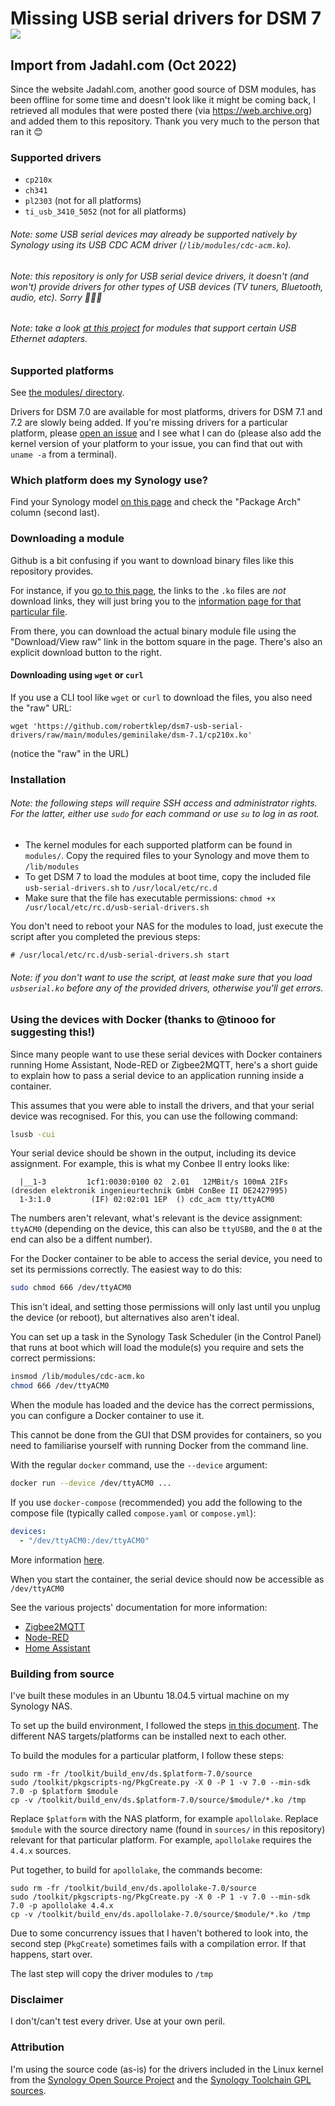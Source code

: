 # Missing USB serial drivers for DSM 7 <a href="https://www.paypal.com/donate?hosted_button_id=E7DEFXHFSK8Y6"><img style="vertical-align:middle" src="https://www.paypalobjects.com/en_GB/i/btn/btn_donate_SM.gif"></a>

## Import from Jadahl.com (Oct 2022)

Since the website Jadahl.com, another good source of DSM modules, has been offline for some time and doesn't look like it might be coming back, I retrieved all modules that were posted there (via https://web.archive.org) and added them to this repository. Thank you very much to the person that ran it 😊

### Supported drivers

* `cp210x`
* `ch341`
* `pl2303` (not for all platforms)
* `ti_usb_3410_5052` (not for all platforms)

###### Note: some USB serial devices may already be supported natively by Synology using its USB CDC ACM driver (`/lib/modules/cdc-acm.ko`).
###### Note: this repository is only for USB serial device drivers, it doesn't (and won't) provide drivers for other types of USB devices (TV tuners, Bluetooth, audio, etc). Sorry 🤷🏼‍♂️
###### Note: take a look [at this project](https://github.com/bb-qq/r8152) for modules that support certain USB Ethernet adapters.

### Supported platforms

See [the modules/ directory](https://github.com/robertklep/dsm7-usb-serial-drivers/tree/main/modules).

Drivers for DSM 7.0 are available for most platforms, drivers for DSM 7.1 and 7.2 are slowly being added. If you're missing drivers for a particular platform, please [open an issue](https://github.com/robertklep/dsm7-usb-serial-drivers/issues) and I see what I can do (please also add the kernel version of your platform to your issue, you can find that out with `uname -a` from a terminal).

### Which platform does my Synology use?

Find your Synology model [on this page](https://kb.synology.com/en-uk/DSM/tutorial/What_kind_of_CPU_does_my_NAS_have) and check the "Package Arch" column (second last).

### Downloading a module

Github is a bit confusing if you want to download binary files like this repository provides.

For instance, if you [go to this page](https://github.com/robertklep/dsm7-usb-serial-drivers/tree/main/modules/geminilake/dsm-7.1), the links to the `.ko` files are _not_ download links, they will just bring you to the [information page for that particular file](https://github.com/robertklep/dsm7-usb-serial-drivers/blob/main/modules/geminilake/dsm-7.1/cp210x.ko).

From there, you can download the actual binary module file using the "Download/View raw" link in the bottom square in the page. There's also an explicit download button to the right.

#### Downloading using `wget` or `curl`

If you use a CLI tool like `wget` or `curl` to download the files, you also need the "raw" URL:
```
wget 'https://github.com/robertklep/dsm7-usb-serial-drivers/raw/main/modules/geminilake/dsm-7.1/cp210x.ko'
```
(notice the "raw" in the URL)

### Installation

###### Note: the following steps will require SSH access and administrator rights. For the latter, either use `sudo` for each command or use `su` to log in as root.

* The kernel modules for each supported platform can be found in `modules/`. Copy the required files to your Synology and move them to `/lib/modules`
* To get DSM 7 to load the modules at boot time, copy the included file `usb-serial-drivers.sh` to `/usr/local/etc/rc.d`
* Make sure that the file has executable permissions:
  `chmod +x /usr/local/etc/rc.d/usb-serial-drivers.sh`

You don't need to reboot your NAS for the modules to load, just execute the script after you completed the previous steps:
```
# /usr/local/etc/rc.d/usb-serial-drivers.sh start
```

###### Note: if you don't want to use the script, at least make sure that you load `usbserial.ko` before any of the provided drivers, otherwise you'll get errors.

### Using the devices with Docker (thanks to @tinooo for suggesting this!)

Since many people want to use these serial devices with Docker containers running Home Assistant, Node-RED or Zigbee2MQTT, here's a short guide to explain how to pass a serial device to an application running inside a container.

This assumes that you were able to install the drivers, and that your serial device was recognised. For this, you can use the following command:
```sh
lsusb -cui
```

Your serial device should be shown in the output, including its device assignment. For example, this is what my Conbee II entry looks like:
```
  |__1-3         1cf1:0030:0100 02  2.01   12MBit/s 100mA 2IFs (dresden elektronik ingenieurtechnik GmbH ConBee II DE2427995)
  1-3:1.0         (IF) 02:02:01 1EP  () cdc_acm tty/ttyACM0
```

The numbers aren't relevant, what's relevant is the device assignment: `ttyACM0` (depending on the device, this can also be `ttyUSB0`, and the `0` at the end can also be a diffent number).

For the Docker container to be able to access the serial device, you need to set its permissions correctly. The easiest way to do this:
```sh
sudo chmod 666 /dev/ttyACM0
```

This isn't ideal, and setting those permissions will only last until you unplug the device (or reboot), but alternatives also aren't ideal.

You can set up a task in the Synology Task Scheduler (in the Control Panel) that runs at boot which will load the module(s) you require and sets the correct permissions:
```sh
insmod /lib/modules/cdc-acm.ko
chmod 666 /dev/ttyACM0
```

When the module has loaded and the device has the correct permissions, you can configure a Docker container to use it.

This cannot be done from the GUI that DSM provides for containers, so you need to familiarise yourself with running Docker from the command line.

With the regular `docker` command, use the `--device` argument:
```sh
docker run --device /dev/ttyACM0 ...
```

If you use `docker-compose` (recommended) you add the following to the compose file (typically called `compose.yaml` or `compose.yml`):
```yaml
devices:
  - "/dev/ttyACM0:/dev/ttyACM0"
```
More information [here](https://docs.docker.com/compose/compose-file/compose-file-v3/#devices).

When you start the container, the serial device should now be accessible as `/dev/ttyACM0`

See the various projects' documentation for more information:
* [Zigbee2MQTT](https://www.zigbee2mqtt.io/guide/installation/02_docker.html#docker-compose)
* [Node-RED](https://nodered.org/docs/getting-started/docker#accessing-host-devices)
* [Home Assistant](https://www.home-assistant.io/installation/linux#exposing-devices)

### Building from source

I've built these modules in an Ubuntu 18.04.5 virtual machine on my Synology NAS.

To set up the build environment, I followed the steps [in this document](https://help.synology.com/developer-guide/getting_started/prepare_environment.html). The different NAS targets/platforms can be installed next to each other.

To build the modules for a particular platform, I follow these steps:
```
sudo rm -fr /toolkit/build_env/ds.$platform-7.0/source
sudo /toolkit/pkgscripts-ng/PkgCreate.py -X 0 -P 1 -v 7.0 --min-sdk 7.0 -p $platform $module
cp -v /toolkit/build_env/ds.$platform-7.0/source/$module/*.ko /tmp
```

Replace `$platform` with the NAS platform, for example `apollolake`.
Replace `$module` with the source directory name (found in `sources/` in this repository) relevant for that particular platform. For example, `apollolake` requires the `4.4.x` sources.

Put together, to build for `apollolake`, the commands become:
```
sudo rm -fr /toolkit/build_env/ds.apollolake-7.0/source
sudo /toolkit/pkgscripts-ng/PkgCreate.py -X 0 -P 1 -v 7.0 --min-sdk 7.0 -p apollolake 4.4.x
cp -v /toolkit/build_env/ds.apollolake-7.0/source/$module/*.ko /tmp
```

Due to some concurrency issues that I haven't bothered to look into, the second step (`PkgCreate`) sometimes fails with a compilation error. If that happens, start over.

The last step will copy the driver modules to `/tmp`

### Disclaimer

I don't/can't test every driver. Use at your own peril.

### Attribution

I'm using the source code (as-is) for the drivers included in the Linux kernel from the [Synology Open Source Project](https://sourceforge.net/projects/dsgpl/) and the [Synology Toolchain GPL sources](https://archive.synology.com/download/ToolChain/Synology%20NAS%20GPL%20Source/).
